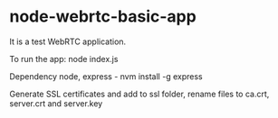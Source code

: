 # node-webrtc-basic-app

It is a test WebRTC application.


To run the app:
node index.js

Dependency 
node,
express - nvm install -g express

Generate SSL certificates and add to ssl folder, rename files to ca.crt, server.crt and server.key



